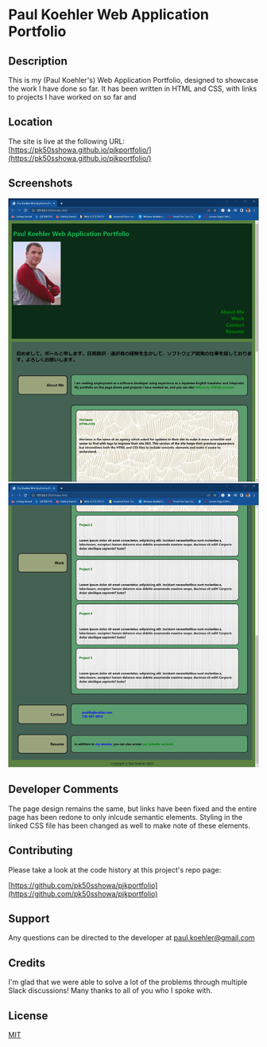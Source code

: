 # Paul Koehler Web Application Portfolio

## Description

This is my (Paul Koehler's) Web Application Portfolio, designed to showcase the work I have done so far. It has been written in HTML and CSS, with links to projects I have worked on so far and 

## Location

The site is live at the following URL:
[https://pk50sshowa.github.io/pjkportfolio/](https://pk50sshowa.github.io/pjkportfolio/)

## Screenshots

![Screenshot 1](/assets/screenshot1.JPG)
![Screenshot 2](/assets/screenshot2.JPG)

## Developer Comments

The page design remains the same, but links have been fixed and the entire page has been redone to only inlcude semantic elements. Styling in the linked CSS file has been changed as well to make note of these elements.

## Contributing

Please take a look at the code history at this project's repo page:

[https://github.com/pk50sshowa/pjkportfolio](https://github.com/pk50sshowa/pjkportfolio)

## Support

Any questions can be directed to the developer at paul.koehler@gmail.com

## Credits

I'm glad that we were able to solve a lot of the problems through multiple Slack discussions! Many thanks to all of you who I spoke with.

## License

[MIT](https://choosealicense.com/licenses/mit/)